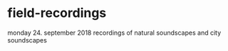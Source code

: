 # field-recordings
monday 24. september 2018
recordings of natural soundscapes and city soundscapes
